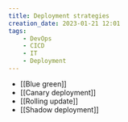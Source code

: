 ```yaml
---
title: Deployment strategies
creation_date: 2023-01-21 12:01
tags:
	- DevOps
	- CICD
	- IT
	- Deployment
---
```

- [[Blue green]]
- [[Canary deployment]]
- [[Rolling update]]
- [[Shadow deployment]]
